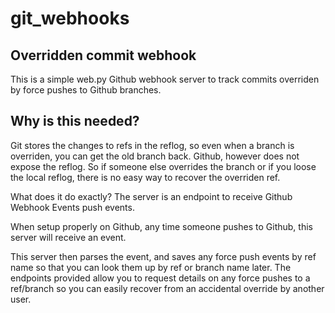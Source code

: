 # git_webhooks


## Overridden commit webhook
This is a simple web.py Github webhook server to track commits overriden by force pushes to Github branches.

## Why is this needed?
Git stores the changes to refs in the reflog, so even when a branch is overriden, you can get the old branch back. Github, however does not expose the reflog. So if someone else overrides the branch or if you loose the local reflog, there is no easy way to recover the overriden ref.

What does it do exactly?
The server is an endpoint to receive Github Webhook Events push events.

When setup properly on Github, any time someone pushes to Github, this server will receive an event.

This server then parses the event, and saves any force push events by ref name so that you can look them up by ref or branch name later. The endpoints provided allow you to request details on any force pushes to a ref/branch so you can easily recover from an accidental override by another user.
